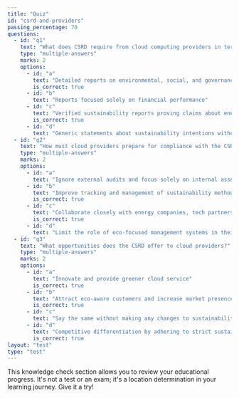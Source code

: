 ```yaml
---
title: "Quiz"
id: "csrd-and-providers"
passing_percentage: 70
questions:
  - id: "q1"
    text: "What does CSRD require from cloud computing providers in terms of reporting?"
    type: "multiple-answers"
    marks: 2
    options:
      - id: "a"
        text: "Detailed reports on environmental, social, and governance (ESG) efforts"
        is_correct: true
      - id: "b"
        text: "Reports focused solely on financial performance"
      - id: "c"
        text: "Verified sustainability reports proving claims about energy efficiency and renewable energy use"
        is_correct: true
      - id: "d"
        text: "Generic statements about sustainability intentions without the need for verification"
  - id: "q2"
    text: "How must cloud providers prepare for compliance with the CSRD?"
    type: "multiple-answers"
    marks: 2
    options:
      - id: "a"
        text: "Ignore external audits and focus solely on internal assessments"
      - id: "b"
        text: "Improve tracking and management of sustainability methods"
        is_correct: true
      - id: "c"
        text: "Collaborate closely with energy companies, tech partners, and industry groups"
        is_correct: true
      - id: "d"
        text: "Limit the role of eco-focused management systems in their operation"
  - id: "q3"
    text: "What opportunities does the CSRD offer to cloud providers?"
    type: "multiple-answers"
    marks: 2
    options:
      - id: "a"
        text: "Innovate and provide greener cloud service"
        is_correct: true
      - id: "b"
        text: "Attract eco-aware customers and increase market presence"
        is_correct: true
      - id: "c"
        text: "Say the same without making any changes to sustainability practices"
      - id: "d"
        text: "Competitive differentiation by adhering to strict sustainability requirements"
        is_correct: true
layout: "test"
type: "test"
---
```

This knowledge check section allows you to review your educational progress. It's not a test or an exam; it's a location determination in your learning journey. Give it a try!
